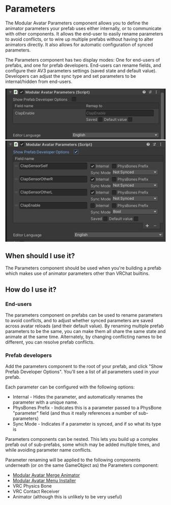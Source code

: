﻿# Parameters

The Modular Avatar Parameters component allows you to define the animator parameters your prefab uses either internally, or to communicate with other components.
It allows the end-user to easily rename parameters to avoid conflicts, or to wire up multiple prefabs without having to alter animators directly.
It also allows for automatic configuration of synced parameters.

The Parameters component has two display modes: One for end-users of prefabs, and one for prefab developers.
End-users can rename fields, and configure their AV3 parameters settings (saved state and default value).
Developers can adjust the sync type and set parameters to be internal/hidden from end-users.

![End-user display](parameters-enduser.png) ![Developer display](parameters-devmode.png)

## When should I use it?

The Parameters component should be used when you're building a prefab which makes use of animator parameters other than VRChat builtins.

## How do I use it?

### End-users

The parameters component on prefabs can be used to rename parameters to avoid conflicts, and to adjust whether synced parameters are saved across avatar reloads (and their default value).
By renaming multiple prefab parameters to be the same, you can make them all share the same state and animate at the same time.
Alternately, by changing conflicting names to be different, you can resolve prefab conflicts.

### Prefab developers

Add the parameters component to the root of your prefab, and click "Show Prefab Developer Options". You'll see a list of all parameters used in your prefab.

Each parameter can be configured with the following options:

* Internal - Hides the parameter, and automatically renames the parameter with a unique name.
* PhysBones Prefix - Indicates this is a parameter passed to a PhysBone "parameter" field (and thus it really references a number of sub-parameters)
* Sync Mode - Indicates if a parameter is synced, and if so what its type is

Parameters components can be nested. This lets you build up a complex prefab out of sub-prefabs, some which may be added multiple times, and while avoiding parameter name conflicts.

Parameter renaming will be applied to the following components underneath (or on the same GameObject as) the Parameters component:
* [Modular Avatar Merge Animator](merge-animator.md)
* [Modular Avatar Menu Installer](menu-installer.md)
* VRC Physics Bone
* VRC Contact Receiver
* Animator (although this is unlikely to be very useful)
